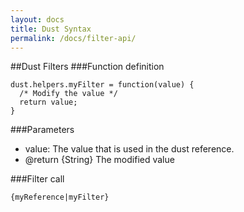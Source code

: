 ```yaml
---
layout: docs
title: Dust Syntax
permalink: /docs/filter-api/
---
```


##Dust Filters
###Function definition
    
    dust.helpers.myFilter = function(value) {
      /* Modify the value */
      return value; 
    }
    
###Parameters
* value: The value that is used in the dust reference.
* @return {String} The modified value

###Filter call

    {myReference|myFilter}    
